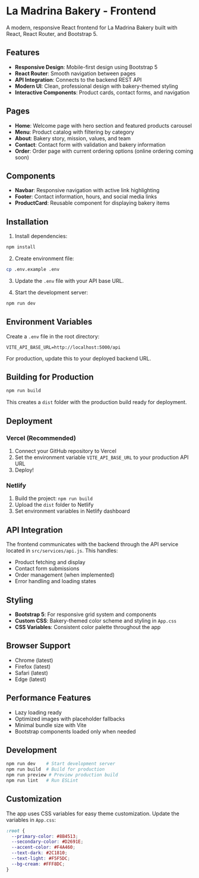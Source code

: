 # La Madrina Bakery - Frontend

A modern, responsive React frontend for La Madrina Bakery built with React, React Router, and Bootstrap 5.

## Features

- **Responsive Design**: Mobile-first design using Bootstrap 5
- **React Router**: Smooth navigation between pages
- **API Integration**: Connects to the backend REST API
- **Modern UI**: Clean, professional design with bakery-themed styling
- **Interactive Components**: Product cards, contact forms, and navigation

## Pages

- **Home**: Welcome page with hero section and featured products carousel
- **Menu**: Product catalog with filtering by category
- **About**: Bakery story, mission, values, and team
- **Contact**: Contact form with validation and bakery information
- **Order**: Order page with current ordering options (online ordering coming soon)

## Components

- **Navbar**: Responsive navigation with active link highlighting
- **Footer**: Contact information, hours, and social media links
- **ProductCard**: Reusable component for displaying bakery items

## Installation

1. Install dependencies:
```bash
npm install
```

2. Create environment file:
```bash
cp .env.example .env
```

3. Update the `.env` file with your API base URL.

4. Start the development server:
```bash
npm run dev
```

## Environment Variables

Create a `.env` file in the root directory:

```
VITE_API_BASE_URL=http://localhost:5000/api
```

For production, update this to your deployed backend URL.

## Building for Production

```bash
npm run build
```

This creates a `dist` folder with the production build ready for deployment.

## Deployment

### Vercel (Recommended)

1. Connect your GitHub repository to Vercel
2. Set the environment variable `VITE_API_BASE_URL` to your production API URL
3. Deploy!

### Netlify

1. Build the project: `npm run build`
2. Upload the `dist` folder to Netlify
3. Set environment variables in Netlify dashboard

## API Integration

The frontend communicates with the backend through the API service located in `src/services/api.js`. This handles:

- Product fetching and display
- Contact form submissions
- Order management (when implemented)
- Error handling and loading states

## Styling

- **Bootstrap 5**: For responsive grid system and components
- **Custom CSS**: Bakery-themed color scheme and styling in `App.css`
- **CSS Variables**: Consistent color palette throughout the app

## Browser Support

- Chrome (latest)
- Firefox (latest)
- Safari (latest)
- Edge (latest)

## Performance Features

- Lazy loading ready
- Optimized images with placeholder fallbacks
- Minimal bundle size with Vite
- Bootstrap components loaded only when needed

## Development

```bash
npm run dev    # Start development server
npm run build  # Build for production
npm run preview # Preview production build
npm run lint   # Run ESLint
```

## Customization

The app uses CSS variables for easy theme customization. Update the variables in `App.css`:

```css
:root {
  --primary-color: #8B4513;
  --secondary-color: #D2691E;
  --accent-color: #F4A460;
  --text-dark: #2C1810;
  --text-light: #F5F5DC;
  --bg-cream: #FFF8DC;
}
```
